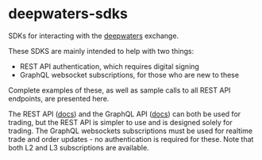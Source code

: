 # deepwaters-sdks

SDKs for interacting with the [deepwaters](https://deepwaters.xyz) exchange.

These SDKS are mainly intended to help with two things:
* REST API authentication, which requires digital signing
* GraphQL websocket subscriptions, for those who are new to these

Complete examples of these, as well as sample calls to all REST API endpoints, are presented here.

The REST API ([docs](https://rest.docs.api.deepwaters.xyz)) and the GraphQL API ([docs](https://docs.api.deepwaters.xyz)) can both be used for trading, but the REST API is simpler to use and is designed solely for trading. The GraphQL websockets subscriptions must be used for realtime trade and order updates - no authentication is required for these. Note that both L2 and L3 subscriptions are available.
